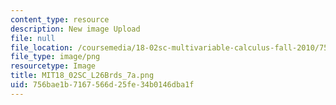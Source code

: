 ```yaml
---
content_type: resource
description: New image Upload
file: null
file_location: /coursemedia/18-02sc-multivariable-calculus-fall-2010/756bae1b7167566d25fe34b0146dba1f_MIT18_02SC_L26Brds_7a.png
file_type: image/png
resourcetype: Image
title: MIT18_02SC_L26Brds_7a.png
uid: 756bae1b-7167-566d-25fe-34b0146dba1f
---
```


